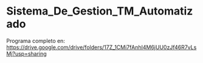 # Sistema_De_Gestion_TM_Automatizado
Programa completo en:
https://drive.google.com/drive/folders/17Z_1CMi7fAnhI4M6jUU0zJf46R7vLsMj?usp=sharing
